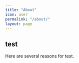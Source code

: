 ```yaml
---
title: "About"
icon: user 
permalink: "/about/"
layout: page
---
```


## test

Here are several reasons for test.

